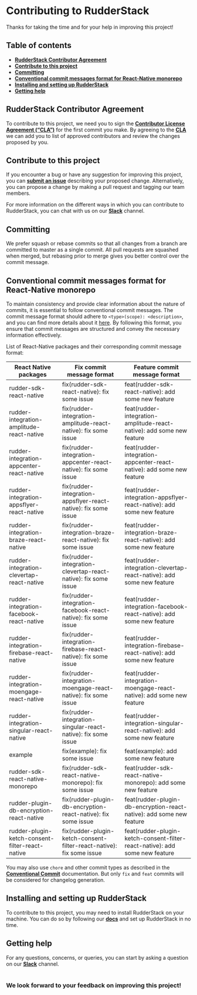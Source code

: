 # Contributing to RudderStack

Thanks for taking the time and for your help in improving this project!

## Table of contents

- [**RudderStack Contributor Agreement**](#rudderstack-contributor-agreement)
- [**Contribute to this project**](#contribute-to-this-project)
- [**Committing**](#committing)
- [**Conventional commit messages format for React-Native monorepo**](#conventional-commit-messages-format-for-react-native-monorepo)
- [**Installing and setting up RudderStack**](#installing-and-setting-up-rudderstack)
- [**Getting help**](#getting-help)

## RudderStack Contributor Agreement

To contribute to this project, we need you to sign the [**Contributor License Agreement (“CLA”)**][CLA] for the first commit you make. By agreeing to the [**CLA**][CLA]
we can add you to list of approved contributors and review the changes proposed by you.

## Contribute to this project

If you encounter a bug or have any suggestion for improving this project, you can [**submit an issue**][issue] describing your proposed change. Alternatively, you can propose a change by making a pull request and tagging our team members.

For more information on the different ways in which you can contribute to RudderStack, you can chat with us on our [**Slack**][Slack] channel.

## Committing

We prefer squash or rebase commits so that all changes from a branch are committed to master as a single commit. All pull requests are squashed when merged, but rebasing prior to merge gives you better control over the commit message.

## Conventional commit messages format for React-Native monorepo

To maintain consistency and provide clear information about the nature of commits, it is essential to follow conventional commit messages. The commit message format should adhere to `<type>(scope): <description>`, and you can find more details about it [here](https://www.conventionalcommits.org/en/v1.0.0/). By following this format, you ensure that commit messages are structured and convey the necessary information effectively.

List of React-Native packages and their corresponding commit message format:

| React Native packages                           | Fix commit message format                                            | Feature commit message format                                               |
| ----------------------------------------------- | -------------------------------------------------------------------- | --------------------------------------------------------------------------- |
| rudder-sdk-react-native                         | fix(rudder-sdk-react-native): fix some issue                         | feat(rudder-sdk-react-native): add some new feature                         |
| rudder-integration-amplitude-react-native       | fix(rudder-integration-amplitude-react-native): fix some issue       | feat(rudder-integration-amplitude-react-native): add some new feature       |
| rudder-integration-appcenter-react-native       | fix(rudder-integration-appcenter-react-native): fix some issue       | feat(rudder-integration-appcenter-react-native): add some new feature       |
| rudder-integration-appsflyer-react-native       | fix(rudder-integration-appsflyer-react-native): fix some issue       | feat(rudder-integration-appsflyer-react-native): add some new feature       |
| rudder-integration-braze-react-native           | fix(rudder-integration-braze-react-native): fix some issue           | feat(rudder-integration-braze-react-native): add some new feature           |
| rudder-integration-clevertap-react-native       | fix(rudder-integration-clevertap-react-native): fix some issue       | feat(rudder-integration-clevertap-react-native): add some new feature       |
| rudder-integration-facebook-react-native        | fix(rudder-integration-facebook-react-native): fix some issue        | feat(rudder-integration-facebook-react-native): add some new feature        |
| rudder-integration-firebase-react-native        | fix(rudder-integration-firebase-react-native): fix some issue        | feat(rudder-integration-firebase-react-native): add some new feature        |
| rudder-integration-moengage-react-native        | fix(rudder-integration-moengage-react-native): fix some issue        | feat(rudder-integration-moengage-react-native): add some new feature        |
| rudder-integration-singular-react-native        | fix(rudder-integration-singular-react-native): fix some issue        | feat(rudder-integration-singular-react-native): add some new feature        |
| example                                         | fix(example): fix some issue                                         | feat(example): add some new feature                                         |
| rudder-sdk-react-native-monorepo                | fix(rudder-sdk-react-native-monorepo): fix some issue                | feat(rudder-sdk-react-native-monorepo): add some new feature                |
| rudder-plugin-db-encryption-react-native        | fix(rudder-plugin-db-encryption-react-native): fix some issue        | feat(rudder-plugin-db-encryption-react-native): add some new feature        |
| rudder-plugin-ketch-consent-filter-react-native | fix(rudder-plugin-ketch-consent-filter-react-native): fix some issue | feat(rudder-plugin-ketch-consent-filter-react-native): add some new feature |

You may also use `chore` and other commit types as described in the [**Conventional Commit**](https://www.conventionalcommits.org/en/v1.0.0/) documentation. But only `fix` and `feat` commits will be considered for changelog generation.

## Installing and setting up RudderStack

To contribute to this project, you may need to install RudderStack on your machine. You can do so by following our [**docs**](https://www.rudderstack.com/docs/sources/event-streams/sdks/rudderstack-react-native-sdk/) and set up RudderStack in no time.

## Getting help

For any questions, concerns, or queries, you can start by asking a question on our [**Slack**][Slack] channel.
<br><br>

### We look forward to your feedback on improving this project!

<!----variables---->

[issue]: https://github.com/rudderlabs/rudder-sdk-react-native/issues/new/choose
[CLA]: https://rudderlabs.wufoo.com/forms/rudderlabs-contributor-license-agreement
[Slack]: https://rudderstack.com/join-rudderstack-slack-community/
